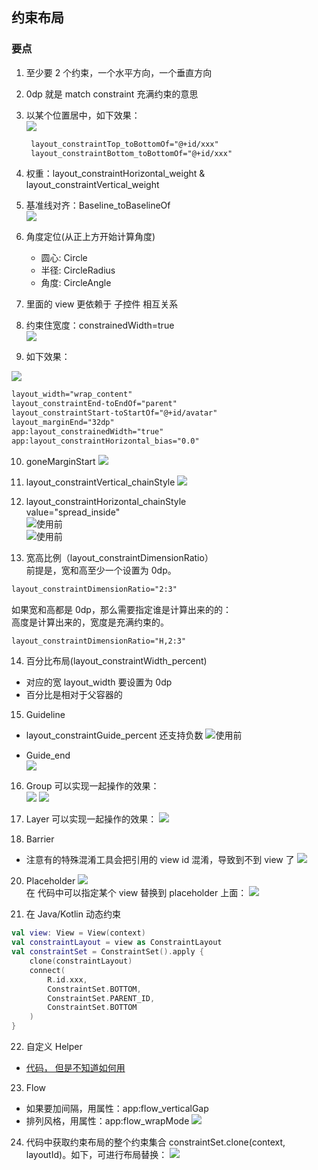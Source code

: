 ## 约束布局

### 要点

1. 至少要 2 个约束，一个水平方向，一个垂直方向
2. 0dp 就是 match constraint 充满约束的意思
3. 以某个位置居中，如下效果：   
![](../pics/img.png)
   ```xml
    layout_constraintTop_toBottomOf="@+id/xxx"
    layout_constraintBottom_toBottomOf="@+id/xxx"
   ```
   
4. 权重：layout_constraintHorizontal_weight & layout_constraintVertical_weight
5. 基准线对齐：Baseline_toBaselineOf   
![](../pics/img_1.png)
   
6. 角度定位(从正上方开始计算角度)
   - 圆心: Circle
   - 半径: CircleRadius
   - 角度: CircleAngle

7. 里面的 view 更依赖于 子控件 相互关系
8. 约束住宽度：constrainedWidth=true   
![](../pics/img_2.png)
9. 如下效果：   

![](../pics/img_3.png)
```xml
layout_width="wrap_content"
layout_constraintEnd-toEndOf="parent"
layout_constraintStart-toStartOf="@+id/avatar"
layout_marginEnd="32dp"
app:layout_constrainedWidth="true"
app:layout_constraintHorizontal_bias="0.0"
```
10. goneMarginStart
![](../pics/img_4.png)
    
11. layout_constraintVertical_chainStyle 
![](../pics/img_5.png)
    
12. layout_constraintHorizontal_chainStyle    
value="spread_inside"   
![使用前](../pics/img_6.png)   
![使用前](../pics/img_7.png)
    
13. 宽高比例（layout_constraintDimensionRatio）   
前提是，宽和高至少一个设置为 0dp。
    
```xml
layout_constraintDimensionRatio="2:3"
```
如果宽和高都是 0dp，那么需要指定谁是计算出来的的：   
高度是计算出来的，宽度是充满约束的。
```xml
layout_constraintDimensionRatio="H,2:3"
```
14. 百分比布局(layout_constraintWidth_percent)    
- 对应的宽 layout_width 要设置为 0dp
- 百分比是相对于父容器的

15. Guideline   
- layout_constraintGuide_percent 还支持负数
![使用前](../pics/img_8.png)  
  
- Guide_end   
![](../pics/img_9.png)   
  
16. Group
可以实现一起操作的效果：   
    ![](../pics/img_10.png)
    ![](../pics/img_11.png)
    
18. Layer
    可以实现一起操作的效果：
    ![](../pics/img_12.png)
    
19. Barrier   
- 注意有的特殊混淆工具会把引用的 view id 混淆，导致到不到 view 了
![](../pics/img_13.png)   
  
20. Placeholder
![](../pics/img_14.png)   
在 代码中可以指定某个 view 替换到 placeholder 上面：
![](../pics/img_15.png)   
    
21. 在 Java/Kotlin 动态约束
```kotlin
val view: View = View(context)
val constraintLayout = view as ConstraintLayout
val constraintSet = ConstraintSet().apply {
    clone(constraintLayout)
    connect(
        R.id.xxx,
        ConstraintSet.BOTTOM,
        ConstraintSet.PARENT_ID,
        ConstraintSet.BOTTOM
    )
}
```
22. 自定义 Helper

- [代码， 但是不知道如何用](../elementary/src/main/java/cn/kk/elementary/constraint/Linear.kt)
    
    
23. Flow   
- 如果要加间隔，用属性：app:flow_verticalGap
- 排列风格，用属性：app:flow_wrapMode
![](../pics/img_16.png)   

24. 代码中获取约束布局的整个约束集合
constraintSet.clone(context, layoutId)。如下，可进行布局替换：
![](../pics/img_17.png)   
    
    



